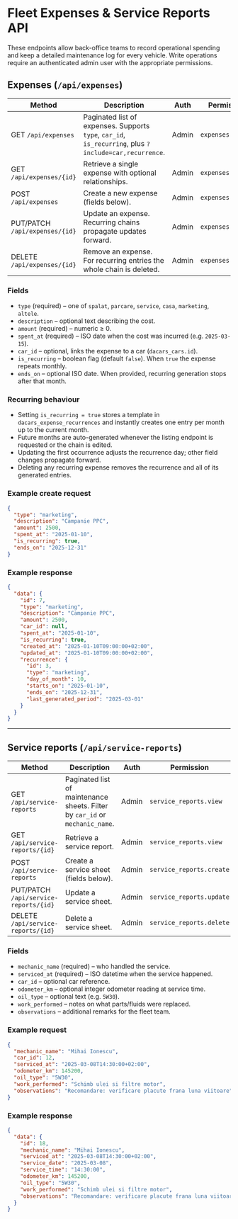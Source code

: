 # Fleet Expenses & Service Reports API

These endpoints allow back-office teams to record operational spending and keep a detailed maintenance log for every vehicle.
Write operations require an authenticated admin user with the appropriate permissions.

## Expenses (`/api/expenses`)
| Method | Description | Auth | Permission |
| --- | --- | --- | --- |
| GET `/api/expenses` | Paginated list of expenses. Supports `type`, `car_id`, `is_recurring`, plus `?include=car,recurrence`. | Admin | `expenses.view` |
| GET `/api/expenses/{id}` | Retrieve a single expense with optional relationships. | Admin | `expenses.view` |
| POST `/api/expenses` | Create a new expense (fields below). | Admin | `expenses.create` |
| PUT/PATCH `/api/expenses/{id}` | Update an expense. Recurring chains propagate updates forward. | Admin | `expenses.update` |
| DELETE `/api/expenses/{id}` | Remove an expense. For recurring entries the whole chain is deleted. | Admin | `expenses.delete` |

### Fields
- `type` (required) – one of `spalat`, `parcare`, `service`, `casa`, `marketing`, `altele`.
- `description` – optional text describing the cost.
- `amount` (required) – numeric ≥ 0.
- `spent_at` (required) – ISO date when the cost was incurred (e.g. `2025-03-15`).
- `car_id` – optional, links the expense to a car (`dacars_cars.id`).
- `is_recurring` – boolean flag (default `false`). When `true` the expense repeats monthly.
- `ends_on` – optional ISO date. When provided, recurring generation stops after that month.

### Recurring behaviour
- Setting `is_recurring = true` stores a template in `dacars_expense_recurrences` and instantly creates one entry per month up to the current month.
- Future months are auto-generated whenever the listing endpoint is requested or the chain is edited.
- Updating the first occurrence adjusts the recurrence day; other field changes propagate forward.
- Deleting any recurring expense removes the recurrence and all of its generated entries.

### Example create request
```json
{
  "type": "marketing",
  "description": "Campanie PPC",
  "amount": 2500,
  "spent_at": "2025-01-10",
  "is_recurring": true,
  "ends_on": "2025-12-31"
}
```

### Example response
```json
{
  "data": {
    "id": 7,
    "type": "marketing",
    "description": "Campanie PPC",
    "amount": 2500,
    "car_id": null,
    "spent_at": "2025-01-10",
    "is_recurring": true,
    "created_at": "2025-01-10T09:00:00+02:00",
    "updated_at": "2025-01-10T09:00:00+02:00",
    "recurrence": {
      "id": 3,
      "type": "marketing",
      "day_of_month": 10,
      "starts_on": "2025-01-10",
      "ends_on": "2025-12-31",
      "last_generated_period": "2025-03-01"
    }
  }
}
```

---

## Service reports (`/api/service-reports`)
| Method | Description | Auth | Permission |
| --- | --- | --- | --- |
| GET `/api/service-reports` | Paginated list of maintenance sheets. Filter by `car_id` or `mechanic_name`. | Admin | `service_reports.view` |
| GET `/api/service-reports/{id}` | Retrieve a service report. | Admin | `service_reports.view` |
| POST `/api/service-reports` | Create a service sheet (fields below). | Admin | `service_reports.create` |
| PUT/PATCH `/api/service-reports/{id}` | Update a service sheet. | Admin | `service_reports.update` |
| DELETE `/api/service-reports/{id}` | Delete a service sheet. | Admin | `service_reports.delete` |

### Fields
- `mechanic_name` (required) – who handled the service.
- `serviced_at` (required) – ISO datetime when the service happened.
- `car_id` – optional car reference.
- `odometer_km` – optional integer odometer reading at service time.
- `oil_type` – optional text (e.g. `5W30`).
- `work_performed` – notes on what parts/fluids were replaced.
- `observations` – additional remarks for the fleet team.

### Example request
```json
{
  "mechanic_name": "Mihai Ionescu",
  "car_id": 12,
  "serviced_at": "2025-03-08T14:30:00+02:00",
  "odometer_km": 145200,
  "oil_type": "5W30",
  "work_performed": "Schimb ulei si filtre motor",
  "observations": "Recomandare: verificare placute frana luna viitoare"
}
```

### Example response
```json
{
  "data": {
    "id": 18,
    "mechanic_name": "Mihai Ionescu",
    "serviced_at": "2025-03-08T14:30:00+02:00",
    "service_date": "2025-03-08",
    "service_time": "14:30:00",
    "odometer_km": 145200,
    "oil_type": "5W30",
    "work_performed": "Schimb ulei si filtre motor",
    "observations": "Recomandare: verificare placute frana luna viitoare"
  }
}
```
